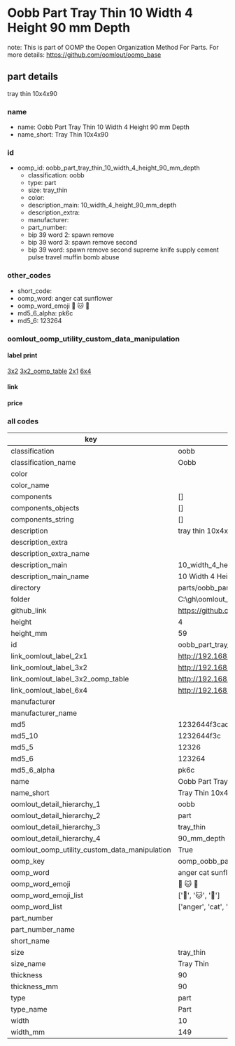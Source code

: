 # Oobb Part Tray Thin 10 Width 4 Height 90 mm Depth  

note: This is part of OOMP the Oopen Organization Method For Parts. For more details: https://github.com/oomlout/oomp_base

##  part details
  



tray thin 10x4x90



### name
* name: Oobb Part Tray Thin 10 Width 4 Height 90 mm Depth
* name_short: Tray Thin 10x4x90 
### id
* oomp_id: oobb_part_tray_thin_10_width_4_height_90_mm_depth
  * classification: oobb
  * type: part
  * size: tray_thin
  * color: 
  * description_main: 10_width_4_height_90_mm_depth
  * description_extra: 
  * manufacturer: 
  * part_number: 
  * bip 39 word 2: spawn remove
  * bip 39 word 3: spawn remove second
  * bip 39 word: spawn remove second supreme knife supply cement pulse travel muffin bomb abuse

### other_codes
* short_code: 
* oomp_word: anger cat sunflower
* oomp_word_emoji :anger: :cat: :sunflower:
* md5_6_alpha: pk6c
* md5_6: 123264






### oomlout_oomp_utility_custom_data_manipulation
#### label print
[3x2](http://192.168.1.245:1112/?label=oomp%20pk6c)
[3x2_oomp_table](http://192.168.1.108:1112/?label=oomp%20pk6c)
[2x1](http://192.168.1.242:1112/?label=oomp%20pk6c)
[6x4](http://192.168.1.55:1112/?label=oomp%20pk6c)    

#### link

                              

#### price







### all codes 
| key | value |  
| --- | --- |  
| classification | oobb |  
| classification_name | Oobb |  
| color |  |  
| color_name |  |  
| components | [] |  
| components_objects | [] |  
| components_string | [] |  
| description | tray thin 10x4x90 |  
| description_extra |  |  
| description_extra_name |  |  
| description_main | 10_width_4_height_90_mm_depth |  
| description_main_name | 10 Width 4 Height 90 mm Depth |  
| directory | parts/oobb_part_tray_thin_10_width_4_height_90_mm_depth |  
| folder | C:\gh\oomlout_oobb_version_4_generated_parts\parts\oobb_part_tray_thin_10_width_4_height_90_mm_depth |  
| github_link | https://github.com/oomlout/oomlout_oomp_part_src/tree/main/parts/oobb_part_tray_thin_10_width_4_height_90_mm_depth |  
| height | 4 |  
| height_mm | 59 |  
| id | oobb_part_tray_thin_10_width_4_height_90_mm_depth |  
| link_oomlout_label_2x1 | http://192.168.1.242:1112/?label=oomp%20pk6c |  
| link_oomlout_label_3x2 | http://192.168.1.245:1112/?label=oomp%20pk6c |  
| link_oomlout_label_3x2_oomp_table | http://192.168.1.108:1112/?label=oomp%20pk6c |  
| link_oomlout_label_6x4 | http://192.168.1.55:1112/?label=oomp%20pk6c |  
| manufacturer |  |  
| manufacturer_name |  |  
| md5 | 1232644f3cad84a7673ddd9f84ed7e85 |  
| md5_10 | 1232644f3c |  
| md5_5 | 12326 |  
| md5_6 | 123264 |  
| md5_6_alpha | pk6c |  
| name | Oobb Part Tray Thin 10 Width 4 Height 90 mm Depth |  
| name_short | Tray Thin 10x4x90  |  
| oomlout_detail_hierarchy_1 | oobb |  
| oomlout_detail_hierarchy_2 | part |  
| oomlout_detail_hierarchy_3 | tray_thin |  
| oomlout_detail_hierarchy_4 | 90_mm_depth |  
| oomlout_oomp_utility_custom_data_manipulation | True |  
| oomp_key | oomp_oobb_part_tray_thin_10_width_4_height_90_mm_depth |  
| oomp_word | anger cat sunflower |  
| oomp_word_emoji | :anger: :cat: :sunflower: |  
| oomp_word_emoji_list | [':anger:', ':cat:', ':sunflower:'] |  
| oomp_word_list | ['anger', 'cat', 'sunflower'] |  
| part_number |  |  
| part_number_name |  |  
| short_name |  |  
| size | tray_thin |  
| size_name | Tray Thin |  
| thickness | 90 |  
| thickness_mm | 90 |  
| type | part |  
| type_name | Part |  
| width | 10 |  
| width_mm | 149 |  
